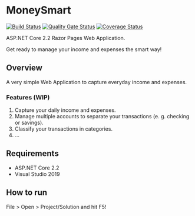 # MoneySmart

[![Build Status][build-status-badge]][build-status]
[![Quality Gate Status][quality-gate-status-badge]][quality-gate-status]
[![Coverage Status][coverage-status-badge]][coverage-status]

ASP.NET Core 2.2 Razor Pages Web Application.

Get ready to manage your income and expenses the smart way!

## Overview

A very simple Web Application to capture everyday income and expenses.

### Features (WIP)

1.	Capture your daily income and expenses.
2.	Manage multiple accounts to separate your transactions (e. g. checking or savings).
3.	Classify your transactions in categories.
4.	...

## Requirements

- ASP.NET Core 2.2
- Visual Studio 2019

## How to run

File > Open > Project/Solution and hit F5!

[build-status-badge]: https://dev.azure.com/feliperomeromx/Projects/_apis/build/status/feliperomero3.MoneySmart?branchName=master
[build-status]: https://dev.azure.com/feliperomeromx/Projects/_build/latest?definitionId=9&branchName=master
[quality-gate-status-badge]: https://sonarcloud.io/api/project_badges/measure?project=feliperomero3_MoneySmart&metric=alert_status
[quality-gate-status]: https://sonarcloud.io/dashboard?id=feliperomero3_MoneySmart
[coverage-status-badge]: https://sonarcloud.io/api/project_badges/measure?project=feliperomero3_MoneySmart&metric=coverage
[coverage-status]: https://sonarcloud.io/dashboard?id=feliperomero3_MoneySmart
